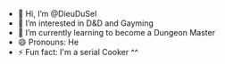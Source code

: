 - 👋 Hi, I’m @DieuDuSel
- 👀 I’m interested in D&D and Gayming
- 🌱 I’m currently learning to become a Dungeon Master
- 😄 Pronouns: He
- ⚡ Fun fact: I'm a serial Cooker ^^

<!---
DieuDuSel/DieuDuSel is a ✨ special ✨ repository because its `README.md` (this file) appears on your GitHub profile.
You can click the Preview link to take a look at your changes.
--->
